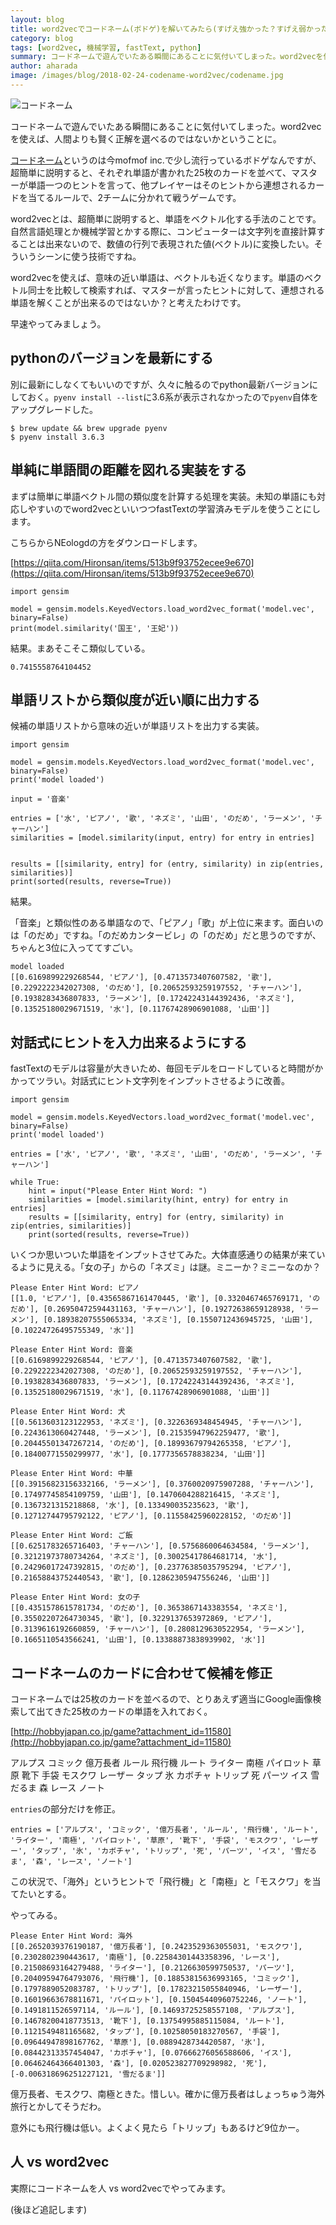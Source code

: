 ```yaml
---
layout: blog
title: word2vecでコードネーム(ボドゲ)を解いてみたら(すげえ強かった？すげえ弱かった？)
category: blog
tags: [word2vec, 機械学習, fastText, python]
summary: コードネームで遊んでいたある瞬間にあることに気付いてしまった。word2vecを使えば、人間よりも賢く正解を選べるのではないかということに。
author: aharada
image: /images/blog/2018-02-24-codename-word2vec/codename.jpg
---
```

![コードネーム](/images/blog/2018-02-24-codename-word2vec/codename.jpg)

コードネームで遊んでいたある瞬間にあることに気付いてしまった。word2vecを使えば、人間よりも賢く正解を選べるのではないかということに。

[コードネーム](https://www.amazon.co.jp/%E3%83%9B%E3%83%93%E3%83%BC%E3%82%B8%E3%83%A3%E3%83%91%E3%83%B3-HobbyJAPAN-%E3%82%B3%E3%83%BC%E3%83%89%E3%83%8D%E3%83%BC%E3%83%A0-%E6%97%A5%E6%9C%AC%E8%AA%9E%E7%89%88/dp/B019SZ30BI
)というのは今mofmof inc.で少し流行っているボドゲなんですが、超簡単に説明すると、それぞれ単語が書かれた25枚のカードを並べて、マスターが単語一つのヒントを言って、他プレイヤーはそのヒントから連想されるカードを当てるルールで、2チームに分かれて戦うゲームです。

word2vecとは、超簡単に説明すると、単語をベクトル化する手法のことです。自然言語処理とか機械学習とかする際に、コンピューターは文字列を直接計算することは出来ないので、数値の行列で表現された値(ベクトル)に変換したい。そういうシーンに使う技術ですね。

word2vecを使えば、意味の近い単語は、ベクトルも近くなります。単語のベクトル同士を比較して検索すれば、マスターが言ったヒントに対して、連想される単語を解くことが出来るのではないか？と考えたわけです。

早速やってみましょう。

## pythonのバージョンを最新にする

別に最新にしなくてもいいのですが、久々に触るのでpython最新バージョンにしておく。`pyenv install --list`に3.6系が表示されなかったので`pyenv`自体をアップグレードした。

```
$ brew update && brew upgrade pyenv
$ pyenv install 3.6.3
```

## 単純に単語間の距離を図れる実装をする

まずは簡単に単語ベクトル間の類似度を計算する処理を実装。未知の単語にも対応しやすいのでword2vecといいつつfastTextの学習済みモデルを使うことにします。

こちらからNEologdの方をダウンロードします。

[https://qiita.com/Hironsan/items/513b9f93752ecee9e670](https://qiita.com/Hironsan/items/513b9f93752ecee9e670)

```
import gensim

model = gensim.models.KeyedVectors.load_word2vec_format('model.vec', binary=False)
print(model.similarity('国王', '王妃'))
```

結果。まあそこそこ類似している。

```
0.7415558764104452
```

## 単語リストから類似度が近い順に出力する

候補の単語リストから意味の近いが単語リストを出力する実装。

```
import gensim

model = gensim.models.KeyedVectors.load_word2vec_format('model.vec', binary=False)
print('model loaded')

input = '音楽'

entries = ['水', 'ピアノ', '歌', 'ネズミ', '山田', 'のだめ', 'ラーメン', 'チャーハン']
similarities = [model.similarity(input, entry) for entry in entries]


results = [[similarity, entry] for (entry, similarity) in zip(entries, similarities)]
print(sorted(results, reverse=True))
```

結果。

「音楽」と類似性のある単語なので、「ピアノ」「歌」が上位に来ます。面白いのは「のだめ」ですね。「のだめカンタービレ」の「のだめ」だと思うのですが、ちゃんと3位に入っててすごい。

```
model loaded
[[0.6169899229268544, 'ピアノ'], [0.4713573407607582, '歌'], [0.2292222342027308, 'のだめ'], [0.20652593259197552, 'チャーハン'], [0.1938283436807833, 'ラーメン'], [0.17242243144392436, 'ネズミ'], [0.13525180029671519, '水'], [0.11767428906901088, '山田']]
```

## 対話式にヒントを入力出来るようにする

fastTextのモデルは容量が大きいため、毎回モデルをロードしていると時間がかかってツラい。対話式にヒント文字列をインプットさせるように改善。


```
import gensim

model = gensim.models.KeyedVectors.load_word2vec_format('model.vec', binary=False)
print('model loaded')

entries = ['水', 'ピアノ', '歌', 'ネズミ', '山田', 'のだめ', 'ラーメン', 'チャーハン']

while True:
    hint = input("Please Enter Hint Word: ")
    similarities = [model.similarity(hint, entry) for entry in entries]
    results = [[similarity, entry] for (entry, similarity) in zip(entries, similarities)]
    print(sorted(results, reverse=True))
```

いくつか思いついた単語をインプットさせてみた。大体直感通りの結果が来ているように見える。「女の子」からの「ネズミ」は謎。ミニーか？ミニーなのか？

```
Please Enter Hint Word: ピアノ
[[1.0, 'ピアノ'], [0.43565867161470445, '歌'], [0.3320467465769171, 'のだめ'], [0.26950472594431163, 'チャーハン'], [0.19272638659128938, 'ラーメン'], [0.18938207555065334, 'ネズミ'], [0.1550712436945725, '山田'], [0.10224726495755349, '水']]

Please Enter Hint Word: 音楽
[[0.6169899229268544, 'ピアノ'], [0.4713573407607582, '歌'], [0.2292222342027308, 'のだめ'], [0.20652593259197552, 'チャーハン'], [0.1938283436807833, 'ラーメン'], [0.17242243144392436, 'ネズミ'], [0.13525180029671519, '水'], [0.11767428906901088, '山田']]

Please Enter Hint Word: 犬
[[0.5613603123122953, 'ネズミ'], [0.3226369348454945, 'チャーハン'], [0.2243613060427448, 'ラーメン'], [0.21535947962259477, '歌'], [0.20445501347267214, 'のだめ'], [0.18993679794265358, 'ピアノ'], [0.18400771550299977, '水'], [0.1777356578838234, '山田']]

Please Enter Hint Word: 中華
[[0.39156823156332166, 'ラーメン'], [0.3760020975907288, 'チャーハン'], [0.17497745854109759, '山田'], [0.1470604288216415, 'ネズミ'], [0.1367321315218868, '水'], [0.133490035235623, '歌'], [0.12712744795792122, 'ピアノ'], [0.11558425960228152, 'のだめ']]

Please Enter Hint Word: ご飯
[[0.6251783265716403, 'チャーハン'], [0.5756860064634584, 'ラーメン'], [0.32121973780734264, 'ネズミ'], [0.30025417864681714, '水'], [0.24296017247392815, 'のだめ'], [0.23776385035795294, 'ピアノ'], [0.21658843752440543, '歌'], [0.12862305947556246, '山田']]

Please Enter Hint Word: 女の子
[[0.4351578615781734, 'のだめ'], [0.3653867143383554, 'ネズミ'], [0.35502207264730345, '歌'], [0.3229137653972869, 'ピアノ'], [0.3139616192660859, 'チャーハン'], [0.2808129630522954, 'ラーメン'], [0.1665110543566241, '山田'], [0.13388873838939902, '水']]
```

## コードネームのカードに合わせて候補を修正

コードネームでは25枚のカードを並べるので、とりあえず適当にGoogle画像検索して出てきた25枚のカードの単語を入れておく。

[http://hobbyjapan.co.jp/game?attachment_id=11580](http://hobbyjapan.co.jp/game?attachment_id=11580)

アルプス
コミック
億万長者
ルール
飛行機
ルート
ライター
南極
パイロット
草原
靴下
手袋
モスクワ
レーザー
タップ
氷
カボチャ
トリップ
死
パーツ
イス
雪だるま
森
レース
ノート

`entries`の部分だけを修正。

```
entries = ['アルプス', 'コミック', '億万長者', 'ルール', '飛行機', 'ルート', 'ライター', '南極', 'パイロット', '草原', '靴下', '手袋', 'モスクワ', 'レーザー', 'タップ', '氷', 'カボチャ', 'トリップ', '死', 'パーツ', 'イス', '雪だるま', '森', 'レース', 'ノート']
```

この状況で、「海外」というヒントで「飛行機」と「南極」と「モスクワ」を当てたいとする。

やってみる。

```
Please Enter Hint Word: 海外
[[0.2652039376190187, '億万長者'], [0.2423529363055031, 'モスクワ'], [0.2302802390443617, '南極'], [0.22584301443358396, 'レース'], [0.21508693164279488, 'ライター'], [0.2126630599750537, 'パーツ'], [0.20409594764793076, '飛行機'], [0.18853815636993165, 'コミック'], [0.1797889052083787, 'トリップ'], [0.17823215055840946, 'レーザー'], [0.16019663678811671, 'パイロット'], [0.15045440960752246, 'ノート'], [0.1491811526597114, 'ルール'], [0.14693725258557108, 'アルプス'], [0.14678200418773513, '靴下'], [0.13754995885115084, 'ルート'], [0.1121549481165682, 'タップ'], [0.10258050183270567, '手袋'], [0.09644947898167762, '草原'], [0.0889428734420587, '氷'], [0.08442313357454047, 'カボチャ'], [0.07666276056588606, 'イス'], [0.06462464366401303, '森'], [0.020523827709298982, '死'], [-0.006318696251227121, '雪だるま']]
```

億万長者、モスクワ、南極ときた。惜しい。確かに億万長者はしょっちゅう海外旅行とかしてそうだわ。

意外にも飛行機は低い。よくよく見たら「トリップ」もあるけど9位かー。


## 人 vs word2vec
実際にコードネームを人 vs word2vecでやってみます。

(後ほど追記します)
